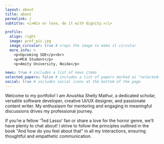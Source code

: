 ```yaml
---
layout: about
title: about
permalink: /
subtitle: <i>Win or lose, do it with dignity.</i>

profile:
  align: right
  image: prof_pic.jpg
  image_circular: true # crops the image to make it circular
  more_info: >
    <p>Upcoming SDE</p><br>
    <p>MCA Student</p>
    <p>Amity University, Noida</p>

news: true # includes a list of news items
selected_papers: false # includes a list of papers marked as "selected={true}"
social: true # includes social icons at the bottom of the page
---
```


Welcome to my portfolio!
I am Anushka Shelly Mathur, a dedicated scholar, versatile software developer, creative UI/UX designer, and passionate content writer. My enthusiasm for mentoring and engaging in meaningful discussions drives my professional journey.

If you’re a fellow 'Ted Lasso' fan or share a love for the horror genre, we’ll have plenty to chat about! I strive to follow the principles outlined in the book "And how do you feel about that" in all my interactions, ensuring thoughtful and empathetic communication.
